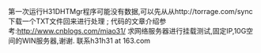 第一次运行H31DHTMgr程序可能没有数据,可以先从从http://torrage.com/sync 下载一个TXT文件回来进行处理 ;
代码的文章介绍参考:http://www.cnblogs.com/miao31/
求网络服务器进行挂载测试,固定IP,10G空间的WIN服务器,谢谢.
联系h31h31 at 163.com

